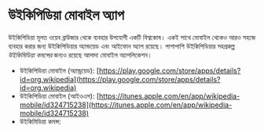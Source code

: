# উইকিপিডিয়া মোবাইল অ্যাপ

উইকিপিডিয়া মূলত ওয়েব ব্রাউজার থেকে ব্যবহার উপযোগী একটি বিশ্বকোষ। একই সাথে মোবাইল থেকেও আরও সহজে ব্যবহার করার জন্য উইকিপিডিয়ার অ্যান্ডয়েড এবং আইফোন অ্যাপ রয়েছে। পাশাপাশি উইকিপিডিয়ার সহপ্রকল্প *উইকিমিডিয়া কমন্সের* জন্যও রয়েছে আলাদা মোবাইল অ্যাপলিকেশন। 

* উইকিপিডিয়া মোবাইল (অ্যান্ড্রয়েড): [https://play.google.com/store/apps/details?id=org.wikipedia](https://play.google.com/store/apps/details?id=org.wikipedia)
* উইকিপিডিয়া মোবাইল (আইওএস): [https://itunes.apple.com/en/app/wikipedia-mobile/id324715238](https://itunes.apple.com/en/app/wikipedia-mobile/id324715238)
* উইকিমিডিয়া কমন্স: 



